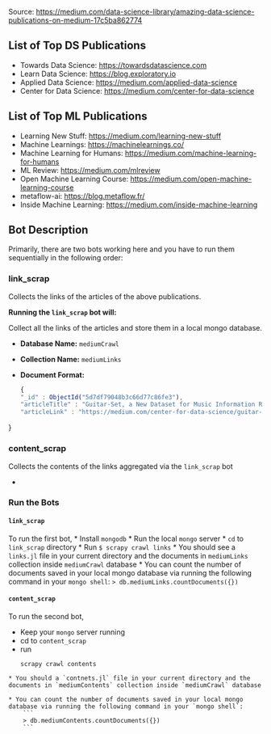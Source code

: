 Source: https://medium.com/data-science-library/amazing-data-science-publications-on-medium-17c5ba862774

## List of Top DS Publications
* Towards Data Science: https://towardsdatascience.com
* Learn Data Science: https://blog.exploratory.io
* Applied Data Science: https://medium.com/applied-data-science
* Center for Data Science: https://medium.com/center-for-data-science


## List of Top ML Publications
* Learning New Stuff: https://medium.com/learning-new-stuff
* Machine Learnings: https://machinelearnings.co/
* Machine Learning for Humans: https://medium.com/machine-learning-for-humans
* ML Review: https://medium.com/mlreview
* Open Machine Learning Course: https://medium.com/open-machine-learning-course
* metaflow-ai: https://blog.metaflow.fr/
* Inside Machine Learning: https://medium.com/inside-machine-learning

## Bot Description

Primarily, there are two bots working here and you have to run them sequentially in the following order:

### link_scrap 
Collects the links of the articles of the above publications. 

**Running the `link_scrap` bot will:**

Collect all the links of the articles and store them in a local mongo database.

  - **Database Name:** `mediumCrawl`
  - **Collection Name:** `mediumLinks`
  - **Document Format:** 

    ```js
    {
	"_id" : ObjectId("5d7df79048b3c66d77c86fe3"),
	"articleTitle" : "Guitar-Set, a New Dataset for Music Information Retrieval",
	"articleLink" : "https://medium.com/center-for-data-science/guitar-set-a-new-dataset-for-music-information-retrieval-41b7861a87d7?source=collection_archive---------0-----------------------"
}

### content_scrap
Collects the contents of the links aggregated via the `link_scrap` bot

* 


### Run the Bots

#### `link_scrap`
To run the first bot,
    * Install `mongodb`
    * Run the local `mongo` server
    * `cd` to `link_scrap` directory
    * Run 
      ```
      $ scrapy crawl links
      ```
    * You should see a `links.jl` file in your current directory and the documents in `mediumLinks` collection inside `mediumCrawl` database
    * You can count the number of documents saved in your local mongo database via running the following command in your `mongo shell`:
        ```
        > db.mediumLinks.countDocuments({})
        ```

#### `content_scrap`
To run the second bot, 
   * Keep your `mongo` server running
   * cd to `content_scrap`
   * run 
      ```
      scrapy crawl contents
      ``` 
    * You should a `contnets.jl` file in your current directory and the documents in `mediumContents` collection inside `mediumCrawl` database

    * You can count the number of documents saved in your local mongo database via running the following command in your `mongo shell`:
        ```
        > db.mediumContents.countDocuments({})
        ```
